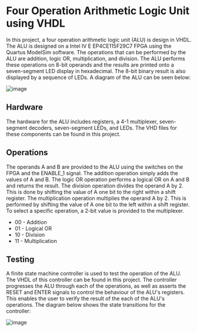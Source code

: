 # Four Operation Arithmetic Logic Unit using VHDL

In this project, a four operation arithmetic logic unit (ALU) is design in VHDL. The ALU is designed on a Intel IV E EP4CE115F29C7 FPGA using the Quartus ModelSim software. The operations that can 
be performed by the ALU are addition, logic OR, multiplication, and division. The ALU performs these operations
on 8-bit operands and the results are printed onto a seven-segment LED display in hexadecimal. The 8-bit binary
result is also displayed by a sequence of LEDs. A diagram of the ALU can be seen below:

![image](https://user-images.githubusercontent.com/43174428/148951311-1af394ef-b0ab-4094-9b3f-3e753d594224.png)

## Hardware

The hardware for the ALU includes registers, a 4-1 multiplexer, seven-segment decoders, seven-segment LEDs, and LEDs. The VHD files for these components can be found in this project. 

## Operations

The operands A and B are provided to the ALU using the switches on the FPGA and the ENABLE_1 signal. The addition operation simply adds the values of A and B. The logic OR operation performs a logical OR on A and B and returns the result. The division operation  divides the operand A by 2. This is done by shifting the value of A one bit to the right within a shift register. The multiplication operation multiplies the operand A by 2. This is performed by shifting the value of A one bit to the left within a shift register. To select a specific operation, a 2-bit value is provided to the multiplexer. 

<ul>
  <li>00 - Addition</li>
  <li>01 - Logical OR</li>
  <li>10 - Division</li>
  <li>11 - Multiplication</li>
</ul>

## Testing

A finite state machine controller is used to test the operation of the ALU. The VHDL of this controller can be found in this project. The controller progresses the ALU through each of the operations, as well as asserts the RESET and ENTER signals to control the behaviour of the ALU's registers. This enables the user to verify the result of the each of the ALU's operations. The diagram below shows the state transitions for the controller:

![image](https://user-images.githubusercontent.com/43174428/148961665-32219474-1cd0-482a-9152-f607ce04bab2.png)


